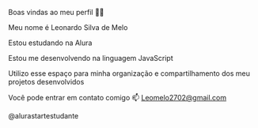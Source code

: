 Boas vindas ao meu perfil 💙💙

Meu nome é Leonardo Silva de Melo


Estou estudando na Alura

Estou me desenvolvendo na linguagem JavaScript

Utilizo esse espaço para minha organização e compartilhamento dos meu projetos desenvolvidos

Você pode entrar em contato comigo 📫
Leomelo2702@gmail.com

@alurastartestudante
